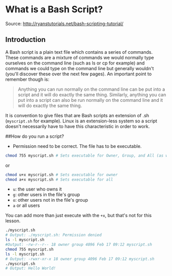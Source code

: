 # What is a Bash Script?

Source: http://ryanstutorials.net/bash-scripting-tutorial/
## Introduction

A Bash script is a plain text file which contains a series of commands. These commands are a mixture of commands we would normally type ourselves on the command line (such as ls or cp for example) and commands we could type on the command line but generally wouldn't (you'll discover these over the next few pages). An important point to remember though is:

>Anything you can run normally on the command line can be put into a script and it will do exactly the same thing. Similarly, anything you can put into a script can also be run normally on the command line and it will do exactly the same thing.

It is convention to give files that are Bash scripts an extension of .sh (`myscript.sh` for example). Linux is an extension-less system so a script doesn't necessarily have to have this characteristic in order to work.

##How do you run a script?

- Permission need to be correct. The file has to be executable.

```bash
chmod 755 myscript.sh # Sets executable for Owner, Group, and All (as well as readable by all and writable by the owner)
```

or

```bash
chmod u+x myscript.sh # Sets executable for owner
chmod a+x myscript.sh # Sets executable for all
```

- `u`: the user who owns it
- `g`: other users in the file's group
- `o`: other users not in the file's group
- `a` or all users

You can add more than just execute with the `+x`, but that's not for this lesson.


```bash
./myscript.sh
# Output: ./myscript.sh: Permission denied
ls -l myscript.sh
#Output: -rw-r--r-- 18 owner group 4096 Feb 17 09:12 myscript.sh
chmod 755 myscript.sh
ls -l myscript.sh
# Output: -rwxr-xr-x 18 owner group 4096 Feb 17 09:12 myscript.sh
./myscript.sh
# Output: Hello World!
```

